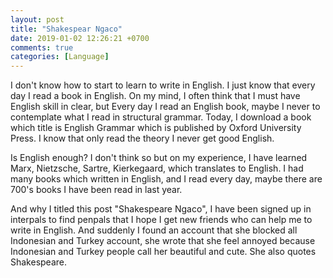 ```yaml
---
layout: post
title: "Shakespear Ngaco"
date: 2019-01-02 12:26:21 +0700
comments: true
categories: [Language]
---
```

I don't know how to start to learn to write in English. I just know that every day
I read a book in English. On my mind, I often think that I must have English skill
in clear, but Every day I read an English book, maybe I never to contemplate
what I read in structural grammar. Today, I download a book which title is
English Grammar which is published by Oxford University Press. I know that
only read the theory I never get good English.

Is English enough? I don't think so but on my experience, I have learned Marx, Nietzsche, Sartre, Kierkegaard, which translates to English. I had many books which written in English, and I read every day, maybe there are 700's books I have been read in last year.

And why I titled this post "Shakespeare Ngaco", I have been signed up in interpals to find penpals that I hope I get new friends who can help me to write in English. And suddenly I found an account that she blocked all Indonesian and Turkey account, she wrote that she feel annoyed because Indonesian and Turkey people call her beautiful and cute. She also quotes Shakespeare.

